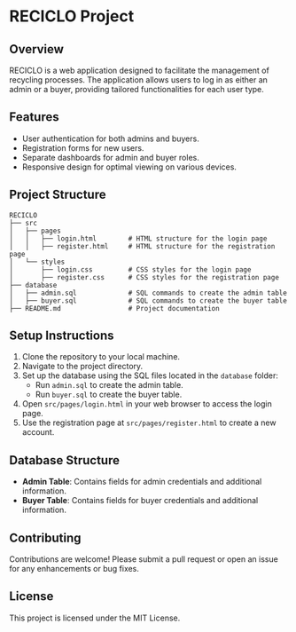 # RECICLO Project

## Overview
RECICLO is a web application designed to facilitate the management of recycling processes. The application allows users to log in as either an admin or a buyer, providing tailored functionalities for each user type.

## Features
- User authentication for both admins and buyers.
- Registration forms for new users.
- Separate dashboards for admin and buyer roles.
- Responsive design for optimal viewing on various devices.

## Project Structure
```
RECICLO
├── src
│   ├── pages
│   │   ├── login.html        # HTML structure for the login page
│   │   ├── register.html     # HTML structure for the registration page
│   └── styles
│       ├── login.css         # CSS styles for the login page
│       ├── register.css      # CSS styles for the registration page
├── database
│   ├── admin.sql             # SQL commands to create the admin table
│   ├── buyer.sql             # SQL commands to create the buyer table
├── README.md                 # Project documentation
```

## Setup Instructions
1. Clone the repository to your local machine.
2. Navigate to the project directory.
3. Set up the database using the SQL files located in the `database` folder:
   - Run `admin.sql` to create the admin table.
   - Run `buyer.sql` to create the buyer table.
4. Open `src/pages/login.html` in your web browser to access the login page.
5. Use the registration page at `src/pages/register.html` to create a new account.

## Database Structure
- **Admin Table**: Contains fields for admin credentials and additional information.
- **Buyer Table**: Contains fields for buyer credentials and additional information.

## Contributing
Contributions are welcome! Please submit a pull request or open an issue for any enhancements or bug fixes.

## License
This project is licensed under the MIT License.